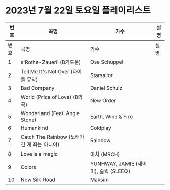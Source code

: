 # 2023년 7월 22일 토요일 플레이리스트

| 번호 | 곡명 | 가수 | 설명 |
|------|------|------|------|
| 번호 | 곡명 | 가수 | 설명 |
| 1 | s'Rothe-Zauerli (B기도문) | Ose Schuppel |  |
| 2 | Tell Me It's Not Over (타이틀 뮤직) | Starsailor |  |
| 3 | Bad Company | Daniel Schulz |  |
| 4 | World (Price of Love) (B의 곡) | New Order |  |
| 5 | Wonderland (Feat. Angie Stone) | Earth, Wind & Fire |  |
| 6 | Humankind | Coldplay |  |
| 7 | Catch The Rainbow (노래가 긴 게 죄는 아니야) | Rainbow |  |
| 8 | Love is a magic | 마치 (MRCH) |  |
| 9 | Colors | YUNHWAY, JAMIE (제이미), 슬릭 (SLEEQ) |  |
| 10 | New Silk Road | Maksim |  |
